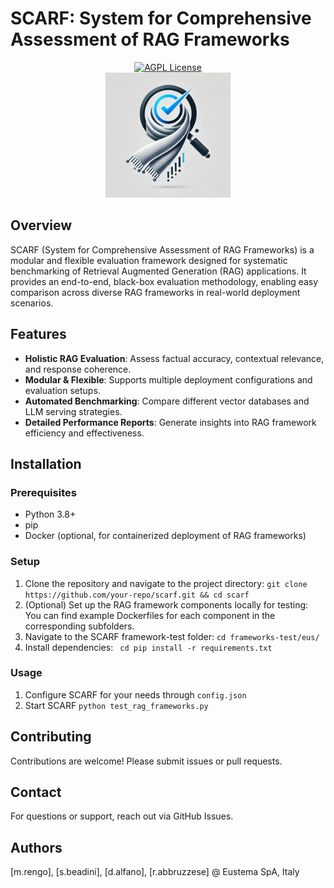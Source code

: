 # SCARF: System for Comprehensive Assessment of RAG Frameworks

<div align="center">
  <a href="http://www.gnu.org/licenses/agpl-3.0">
    <img src="https://img.shields.io/badge/license-AGPL-blue.svg" alt="AGPL License">
  </a>
  <br>
  <img src="assets/SCARF_logo.png" alt="SCARF Logo" width="200">
</div>


## Overview

SCARF (System for Comprehensive Assessment of RAG Frameworks) is a modular and flexible evaluation framework designed for systematic benchmarking of Retrieval Augmented Generation (RAG) applications. It provides an end-to-end, black-box evaluation methodology, enabling easy comparison across diverse RAG frameworks in real-world deployment scenarios.

## Features

- **Holistic RAG Evaluation**: Assess factual accuracy, contextual relevance, and response coherence.
- **Modular & Flexible**: Supports multiple deployment configurations and evaluation setups.
- **Automated Benchmarking**: Compare different vector databases and LLM serving strategies.
- **Detailed Performance Reports**: Generate insights into RAG framework efficiency and effectiveness.

## Installation

### Prerequisites

- Python 3.8+
- pip
- Docker (optional, for containerized deployment of RAG frameworks)

### Setup

 1. Clone the repository and navigate to the project directory: `git clone https://github.com/your-repo/scarf.git && cd scarf`
 2. (Optional) Set up the RAG framework components locally for testing: You can find example Dockerfiles for each component in the corresponding subfolders.
 3. Navigate to the SCARF framework-test folder: `cd frameworks-test/eus/`
 4. Install dependencies: ` cd pip install -r requirements.txt`

### Usage
 1. Configure SCARF for your needs through `config.json`
 2. Start SCARF `python test_rag_frameworks.py `

## Contributing
Contributions are welcome! Please submit issues or pull requests.

## Contact
For questions or support, reach out via GitHub Issues.

## Authors
[m.rengo], [s.beadini], [d.alfano], [r.abbruzzese] @ Eustema SpA, Italy

